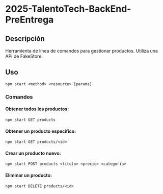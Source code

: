 # 2025-TalentoTech-BackEnd-PreEntrega

## Descripción

Herramienta de línea de comandos para gestionar productos. Utiliza una API de FakeStore.

## Uso
```
npm start <method> <resource> [params]
```

### Comandos
#### Obtener todos los productos:
```
npm start GET products
```

#### Obtener un producto específico:
```
npm start GET products/<id>
```

#### Crear un producto nuevo:
```
npm start POST products <titulo> <precio> <categoria>
```

#### Eliminar un producto:
```
npm start DELETE products/<id>
```
